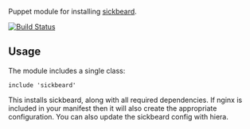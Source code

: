 Puppet module for installing [sickbeard](http://sickbeard.org/).

[![Build Status](https://travis-ci.org/tomo0/puppet-sickbeard.png?branch=master)](https://travis-ci.org/tomo0/puppet-sickbeard)

## Usage

The module includes a single class:

    include 'sickbeard'

This installs sickbeard, along with all required dependencies. If nginx is included in your manifest then it will also create the appropriate configuration. You can also update the sickbeard config with hiera.